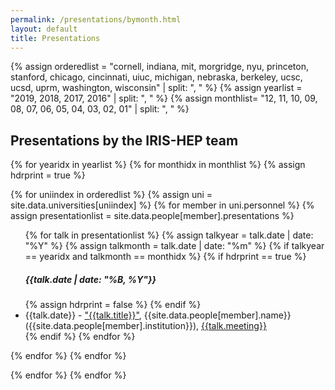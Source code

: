 ```yaml
---
permalink: /presentations/bymonth.html
layout: default
title: Presentations
---
```


{% assign orderedlist = "cornell, indiana, mit, morgridge, nyu, princeton, stanford, chicago, cincinnati, uiuc, michigan, nebraska, berkeley, ucsc, ucsd, uprm, washington, wisconsin" | split: ", " %}
{% assign yearlist = "2019, 2018, 2017, 2016" | split: ", " %}
{% assign monthlist= "12, 11, 10, 09, 08, 07, 06, 05, 04, 03, 02, 01" | split: ", " %}

<h2>Presentations by the IRIS-HEP team</h2>

{% for yearidx in yearlist %}
{% for monthidx in monthlist %}
{% assign hdrprint = true %}

{% for uniindex in orderedlist %}
{% assign uni = site.data.universities[uniindex] %}
  {% for member in uni.personnel %}
     {% assign presentationlist = site.data.people[member].presentations %}
<ul>
     {% for talk in presentationlist %}
  {% assign talkyear = talk.date | date: "%Y" %}
  {% assign talkmonth = talk.date | date: "%m" %}
  {% if talkyear == yearidx and talkmonth == monthidx %}
  {% if hdrprint == true %}
    <br><h5>{{talk.date | date: "%B, %Y"}}</h5>
    {% assign hdrprint = false %}
  {% endif %}
         <li> {{talk.date}} - <a href="{{talk.url}}">"{{talk.title}}"</a>, {{site.data.people[member].name}} ({{site.data.people[member].institution}}), <a href="{{talk.meetingurl}}">{{talk.meeting}}</a></li>
  {% endif %}
     {% endfor %}
</ul>
  {% endfor %}
{% endfor %}

{% endfor %}
{% endfor %}

